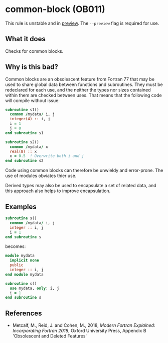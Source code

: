 # common-block (OB011)
This rule is unstable and in [preview](../preview.md). The `--preview` flag is required for use.

## What it does
Checks for common blocks.

## Why is this bad?
Common blocks are an obsolescent feature from Fortran 77 that may be used
to share global data between functions and subroutines. They must be
redeclared for each use, and the neither the types nor sizes contained
within them are checked between uses. That means that the following code
will compile without issue:

```f90
subroutine s1()
  common /mydata/ i, j
  integer(4) :: i, j
  i = 1
  j = 0
end subroutine s1

subroutine s2()
  common /mydata/ x
  real(8) :: x
  x = 0.5  ! Overwrite both i and j
end subroutine s2
```

Code using common blocks can therefore be unwieldy and error-prone. The
use of modules obviates thier use.

Derived types may also be used to encapsulate a set of related data, and
this approach also helps to improve encapsulation.

## Examples

```f90
subroutine s()
  common /mydata/ i, j
  integer :: i, j
  i = 1
end subroutine s
```
becomes:

```f90
module mydata
  implicit none
  public
  integer :: i, j
end module mydata

subroutine s()
  use mydata, only: i, j
  i = 1
end subroutine s
```

## References
- Metcalf, M., Reid, J. and Cohen, M., 2018, _Modern Fortran Explained:
  Incorporating Fortran 2018_, Oxford University Press, Appendix B
  'Obsolescent and Deleted Features'
